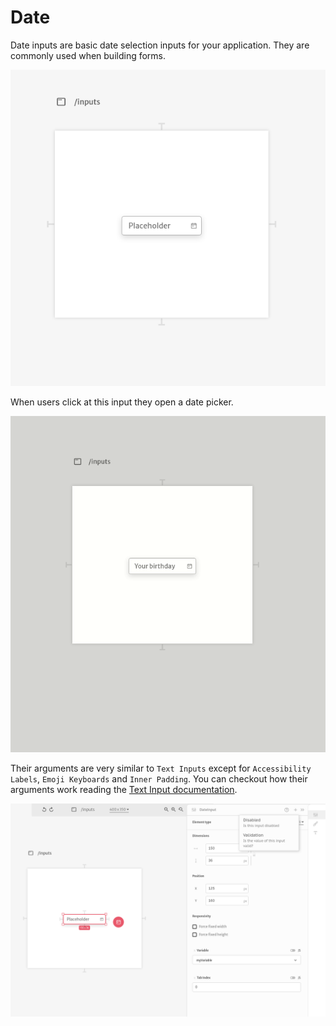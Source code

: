 # Date

Date inputs are basic date selection inputs for your application. They are commonly used when building forms.

![](../../../../.gitbook/assets/screenshot-from-2021-08-27-11-48-43.png)

When users click at this input they open a date picker.

![](../../../../.gitbook/assets/datepicker.gif)

Their arguments are very similar to `Text Inputs` except for `Accessibility Labels`, `Emoji Keyboards` and `Inner Padding`. You can checkout how their arguments work reading the [Text Input documentation](../text.md).

![](../../../../.gitbook/assets/screenshot-from-2021-08-27-11-50-58.png)

